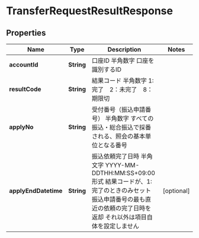 
# TransferRequestResultResponse

## Properties
Name | Type | Description | Notes
------------ | ------------- | ------------- | -------------
**accountId** | **String** | 口座ID 半角数字 口座を識別するID  | 
**resultCode** | **String** | 結果コード 半角数字 1:完了　2：未完了　8：期限切  | 
**applyNo** | **String** | 受付番号（振込申請番号） 半角数字 すべての振込・総合振込で採番される、照会の基本単位となる番号  | 
**applyEndDatetime** | **String** | 振込依頼完了日時 半角文字 YYYY-MM-DDTHH:MM:SS+09:00形式 結果コードが、1:完了のときのみセット 振込申請番号の最も直近の依頼の完了日時を返却 それ以外は項目自体を設定しません  |  [optional]



